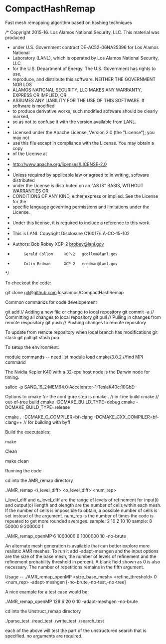 # CompactHashRemap
Fast mesh remapping algorithm based on hashing techniques

/* Copyright 2015-16.  Los Alamos National Security, LLC. This material was produced
 * under U.S. Government contract DE-AC52-06NA25396 for Los Alamos National 
 * Laboratory (LANL), which is operated by Los Alamos National Security, LLC
 * for the U.S. Department of Energy. The U.S. Government has rights to use,
 * reproduce, and distribute this software.  NEITHER THE GOVERNMENT NOR LOS
 * ALAMOS NATIONAL SECURITY, LLC MAKES ANY WARRANTY, EXPRESS OR IMPLIED, OR
 * ASSUMES ANY LIABILITY FOR THE USE OF THIS SOFTWARE.  If software is modified
 * to produce derivative works, such modified software should be clearly marked,
 * so as not to confuse it with the version available from LANL.   
 *
 * Licensed under the Apache License, Version 2.0 (the "License"); you may not
 * use this file except in compliance with the License. You may obtain a copy
 * of the License at 
 *
 * http://www.apache.org/licenses/LICENSE-2.0
 *
 * Unless required by applicable law or agreed to in writing, software distributed
 * under the License is distributed on an "AS IS" BASIS, WITHOUT WARRANTIES OR
 * CONDITIONS OF ANY KIND, either express or implied. See the License for the
 * specific language governing permissions and limitations under the License.
 *
 * Under this license, it is required to include a reference to this work.
 *
 * This is LANL Copyright Disclosure C16017/LA-CC-15-102
 *
 * Authors: Bob Robey         XCP-2   brobey@lanl.gov
 *          Gerald Collom     XCP-2   gcollom@lanl.gov
 *          Colin Redman      XCP-2   credman@lanl.gov 
 */

To checkout the code:

   git clone git@github.com:losalamos/CompactHashRemap

Common commands for code developement

   git add <file>  // Adding a new file or change to local repository
   git commit -a   // Committing all changes to local repository
   git pull        // Pulling in changes from remote respository
   git push        // Pushing changes to remote repository

To update from remote repository when local branch has modifications
   git stash
   git pull
   git stash pop

To setup the environment:

   module commands -- need list
   module load cmake/3.0.2
   //find MPI command

The Nvidia Kepler K40 with a 32-cpu host node is the Darwin node for timing.

salloc -p SAND_16_2:MEM64.0:Accelerator-1:TeslaK40c:10GbE::

Options to cmake for the configure step is
   cmake .                         // in-tree build
   cmake <path-to-src>             // out-of-tree build
   cmake -DCMAKE_BUILD_TYPE=debug <path-to-src>
   cmake -DCMAKE_BUILD_TYPE=release <path-to-src>

   cmake . -DCMAKE_C_COMPILER=bf-clang -DCMAKE_CXX_COMPILER=bf-clang++ // for building with byfl

Build the executables:

   make

Clean

   make clean

Running the code

   cd into the AMR_remap directory
   
   ./AMR_remap <i_level_diff> <ilength> <o_level_diff> <olength> <num_rep>
   
   i_level_diff and o_level_diff are the range of levels of refinement for input(i) and output(o)
   ilength and olength are the number of cells within each mesh. If the number of cells is impossible to obtain, a
   possible number of cells is set instead of the argument.
   num_rep is the number of times the code is repeated to get more rounded averages.
   sample: 2 10 2 10 10
   sample: 8 50000 9 200000 1

   ./AMR_remap_openMP 6 1000000 6 1000000 10 -no-brute
   
   An alternate mesh generation is available that can better explore more realistic
   AMR meshes. To run it add -adapt-meshgen and the input options are the size of the base mesh, the number of
   levels of refinement and the refinement probability threshold in percent. A blank field shown as 0 is also
   necessary. The number of repetitions remains in the fifth argument.

   Usage -- ./AMR_remap_openMP <size_base_mesh> <levmax> <refine_threshold> 0 <num_rep> -adapt-meshgen [-no-brute,-no-test,-no-tree]

   A nice example for a test case would be:

   ./AMR_remap_openMP 128 6 20 0 10 -adapt-meshgen -no-brute

   cd into the Unstruct_remap directory
   
   ./parse_test
   ./read_test
   ./write_test
   ./search_test
   
   each of the above will test the part of the unstructured search that is specified. no arguments are required.


